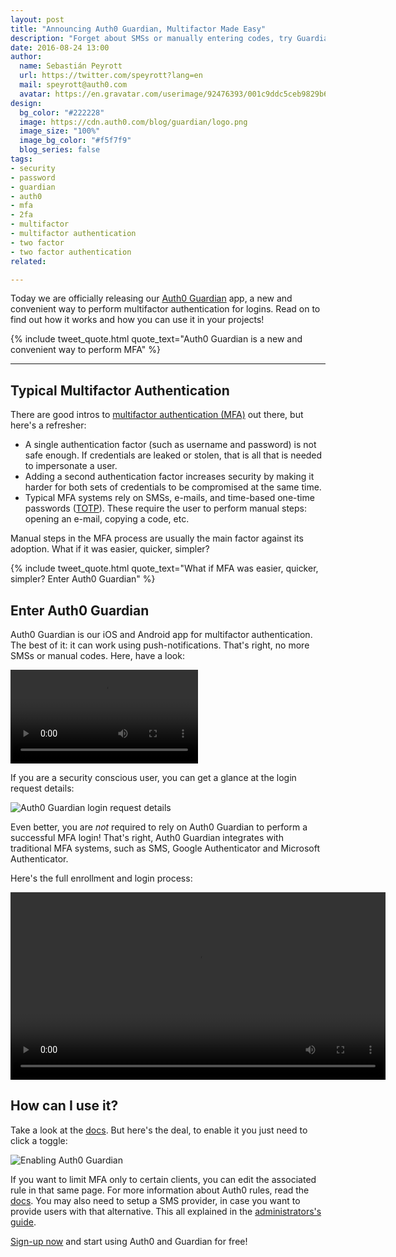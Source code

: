 ```yaml
---
layout: post
title: "Announcing Auth0 Guardian, Multifactor Made Easy"
description: "Forget about SMSs or manually entering codes, try Guardian!"
date: 2016-08-24 13:00
author:
  name: Sebastián Peyrott
  url: https://twitter.com/speyrott?lang=en
  mail: speyrott@auth0.com
  avatar: https://en.gravatar.com/userimage/92476393/001c9ddc5ceb9829b6aaf24f5d28502a.png?size=200
design:
  bg_color: "#222228"
  image: https://cdn.auth0.com/blog/guardian/logo.png
  image_size: "100%"
  image_bg_color: "#f5f7f9"
  blog_series: false
tags:
- security
- password
- guardian
- auth0
- mfa
- 2fa
- multifactor
- multifactor authentication
- two factor
- two factor authentication
related:

---
```


Today we are officially releasing our [Auth0 Guardian](https://auth0.com/docs/multifactor-authentication/guardian) app, a new and convenient way to perform multifactor authentication for logins. Read on to find out how it works and how you can use it in your projects!

{% include tweet_quote.html quote_text="Auth0 Guardian is a new and convenient way to perform MFA" %}

-----

## Typical Multifactor Authentication
There are good intros to [multifactor authentication (MFA)](https://auth0.com/docs/multifactor-authentication) out there, but here's a refresher:

- A single authentication factor (such as username and password) is not safe enough. If credentials are leaked or stolen, that is all that is needed to impersonate a user.
- Adding a second authentication factor increases security by making it harder for both sets of credentials to be compromised at the same time.
- Typical MFA systems rely on SMSs, e-mails, and time-based one-time passwords ([TOTP](https://auth0.com/blog/from-theory-to-practice-adding-two-factor-to-node-dot-js/)). These require the user to perform manual steps: opening an e-mail, copying a code, etc.

Manual steps in the MFA process are usually the main factor against its adoption. What if it was easier, quicker, simpler?

{% include tweet_quote.html quote_text="What if MFA was easier, quicker, simpler? Enter Auth0 Guardian" %}

## Enter Auth0 Guardian
Auth0 Guardian is our iOS and Android app for multifactor authentication. The best of it: it can work using push-notifications. That's right, no more SMSs or manual codes. Here, have a look:

<video autoplay loop>
    <source src="https://auth0.com/lib/guardian/resources/videos/mfa-hero-loop.mp4"/>
</video>

If you are a security conscious user, you can get a glance at the login request details:

![Auth0 Guardian login request details](https://cdn.auth0.com/blog/guardian/defense-iphone-3.png)

Even better, you are *not* required to rely on Auth0 Guardian to perform a successful MFA login! That's right, Auth0 Guardian integrates with traditional MFA systems, such as SMS, Google Authenticator and Microsoft Authenticator.

Here's the full enrollment and login process:

<video autoplay loop width="600">
    <source src="https://cdn.auth0.com/blog/guardian/guardian-2.m4v"/>
</video>

## How can I use it?
Take a look at the [docs](https://auth0.com/docs/multifactor-authentication/guardian). But here's the deal, to enable it you just need to click a toggle:

![Enabling Auth0 Guardian](https://cdn.auth0.com/blog/guardian/enable.png)

If you want to limit MFA only to certain clients, you can edit the associated rule in that same page. For more information about Auth0 rules, read the [docs](https://auth0.com/docs/multifactor-authentication/guardian/dev-guide). You may also need to setup a SMS provider, in case you want to provide users with that alternative. This all explained in the [administrators's guide](https://auth0.com/docs/multifactor-authentication/guardian/admin-guide).

<a href="javascript:signup()">Sign-up now</a> and start using Auth0 and Guardian for free!
